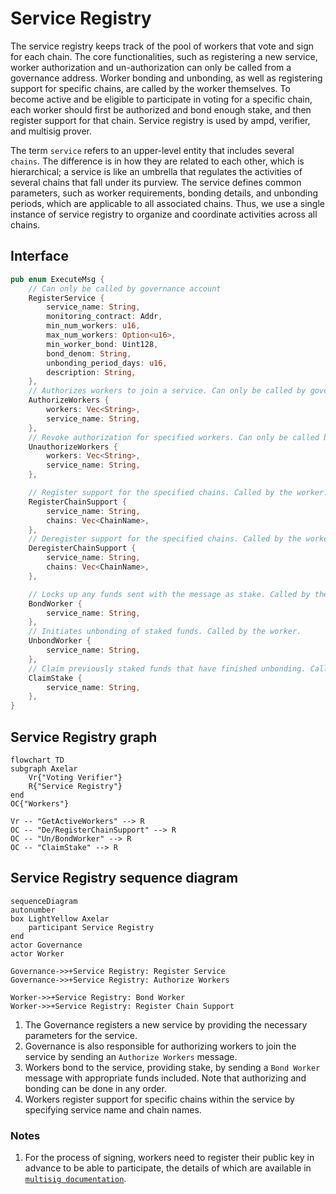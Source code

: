 # Service Registry

The service registry keeps track of the pool of workers that vote and sign for each chain.
The core functionalities, such as registering a new service, worker authorization and un-authorization can only be
called
from a governance address. Worker bonding and unbonding, as well as registering support for specific chains, are called
by the worker themselves.
To become active and be eligible to participate in voting for a specific chain,
each worker should first be authorized and bond enough stake, and then register support for that chain.
Service registry is used by ampd, verifier, and multisig prover.

The term `service` refers to an upper-level entity that includes several
`chains`. The difference is in how they are related to each other, which is
hierarchical; a service is like an umbrella that regulates the activities of
several chains that fall under its purview. The service defines common
parameters, such as worker requirements, bonding details, and unbonding periods, which are applicable to all associated
chains.
Thus, we use a single instance of service registry to organize and coordinate activities across all chains.

## Interface

```Rust
pub enum ExecuteMsg {
    // Can only be called by governance account
    RegisterService {
        service_name: String,
        monitoring_contract: Addr,
        min_num_workers: u16,
        max_num_workers: Option<u16>,
        min_worker_bond: Uint128,
        bond_denom: String,
        unbonding_period_days: u16,
        description: String,
    },
    // Authorizes workers to join a service. Can only be called by governance account. Workers must still bond sufficient stake to participate.
    AuthorizeWorkers {
        workers: Vec<String>,
        service_name: String,
    },
    // Revoke authorization for specified workers. Can only be called by governance account. Workers bond remains unchanged
    UnauthorizeWorkers {
        workers: Vec<String>,
        service_name: String,
    },

    // Register support for the specified chains. Called by the worker.
    RegisterChainSupport {
        service_name: String,
        chains: Vec<ChainName>,
    },
    // Deregister support for the specified chains. Called by the worker.
    DeregisterChainSupport {
        service_name: String,
        chains: Vec<ChainName>,
    },

    // Locks up any funds sent with the message as stake. Called by the worker.
    BondWorker {
        service_name: String,
    },
    // Initiates unbonding of staked funds. Called by the worker.
    UnbondWorker {
        service_name: String,
    },
    // Claim previously staked funds that have finished unbonding. Called by the worker.
    ClaimStake {
        service_name: String,
    },
}

```

## Service Registry graph

```mermaid
flowchart TD
subgraph Axelar
    Vr{"Voting Verifier"}
    R{"Service Registry"}
end
OC{"Workers"}

Vr -- "GetActiveWorkers" --> R
OC -- "De/RegisterChainSupport" --> R
OC -- "Un/BondWorker" --> R
OC -- "ClaimStake" --> R
```

## Service Registry sequence diagram

```mermaid
sequenceDiagram
autonumber
box LightYellow Axelar
    participant Service Registry
end
actor Governance
actor Worker

Governance->>+Service Registry: Register Service
Governance->>+Service Registry: Authorize Workers

Worker->>+Service Registry: Bond Worker
Worker->>+Service Registry: Register Chain Support

```

1. The Governance registers a new service by providing the necessary parameters for the service.
2. Governance is also responsible for authorizing workers to join the service by sending an `Authorize Workers` message.
3. Workers bond to the service, providing stake, by sending a `Bond Worker` message with appropriate funds included.
   Note that authorizing and bonding can be done in any order.
4. Workers register support for specific chains within the service by specifying service name and chain names.

### Notes

1. For the process of signing, workers need to register their public key in advance to be able to participate,
   the details of which are available in [`multisig documentation`](multisig.md).
